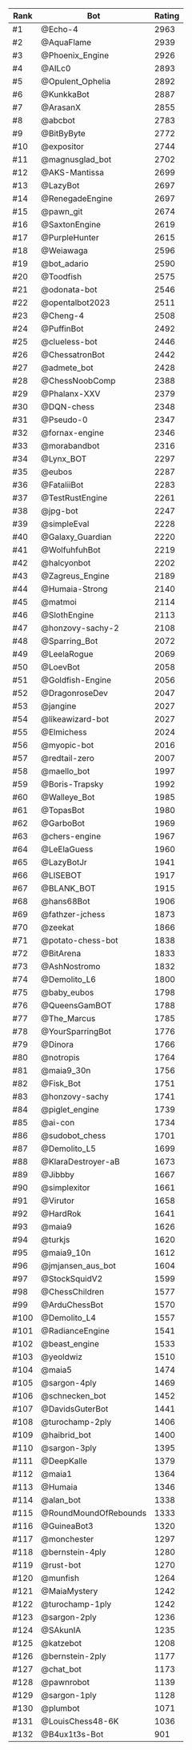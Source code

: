 Rank|Bot|Rating
---|---|---
#1|@Echo-4|2963
#2|@AquaFlame|2939
#3|@Phoenix_Engine|2926
#4|@AILc0|2893
#5|@Opulent_Ophelia|2892
#6|@KunkkaBot|2887
#7|@ArasanX|2855
#8|@abcbot|2783
#9|@BitByByte|2772
#10|@expositor|2744
#11|@magnusglad_bot|2702
#12|@AKS-Mantissa|2699
#13|@LazyBot|2697
#14|@RenegadeEngine|2697
#15|@pawn_git|2674
#16|@SaxtonEngine|2619
#17|@PurpleHunter|2615
#18|@Weiawaga|2596
#19|@bot_adario|2590
#20|@Toodfish|2575
#21|@odonata-bot|2546
#22|@opentalbot2023|2511
#23|@Cheng-4|2508
#24|@PuffinBot|2492
#25|@clueless-bot|2446
#26|@ChessatronBot|2442
#27|@admete_bot|2428
#28|@ChessNoobComp|2388
#29|@Phalanx-XXV|2379
#30|@DQN-chess|2348
#31|@Pseudo-0|2347
#32|@fornax-engine|2346
#33|@morabandbot|2316
#34|@Lynx_BOT|2297
#35|@eubos|2287
#36|@FataliiBot|2283
#37|@TestRustEngine|2261
#38|@jpg-bot|2247
#39|@simpleEval|2228
#40|@Galaxy_Guardian|2220
#41|@WolfuhfuhBot|2219
#42|@halcyonbot|2202
#43|@Zagreus_Engine|2189
#44|@Humaia-Strong|2140
#45|@matmoi|2114
#46|@SlothEngine|2113
#47|@honzovy-sachy-2|2108
#48|@Sparring_Bot|2072
#49|@LeelaRogue|2069
#50|@LoevBot|2058
#51|@Goldfish-Engine|2056
#52|@DragonroseDev|2047
#53|@jangine|2027
#54|@likeawizard-bot|2027
#55|@Elmichess|2024
#56|@myopic-bot|2016
#57|@redtail-zero|2007
#58|@maello_bot|1997
#59|@Boris-Trapsky|1992
#60|@Walleye_Bot|1985
#61|@TopasBot|1980
#62|@GarboBot|1969
#63|@chers-engine|1967
#64|@LeElaGuess|1960
#65|@LazyBotJr|1941
#66|@LISEBOT|1917
#67|@BLANK_BOT|1915
#68|@hans68Bot|1906
#69|@fathzer-jchess|1873
#70|@zeekat|1866
#71|@potato-chess-bot|1838
#72|@BitArena|1833
#73|@AshNostromo|1832
#74|@Demolito_L6|1800
#75|@baby_eubos|1798
#76|@QueensGamBOT|1788
#77|@The_Marcus|1785
#78|@YourSparringBot|1776
#79|@Dinora|1766
#80|@notropis|1764
#81|@maia9_30n|1756
#82|@Fisk_Bot|1751
#83|@honzovy-sachy|1741
#84|@piglet_engine|1739
#85|@ai-con|1734
#86|@sudobot_chess|1701
#87|@Demolito_L5|1699
#88|@KlaraDestroyer-aB|1673
#89|@Jibbby|1667
#90|@simplexitor|1661
#91|@Virutor|1658
#92|@HardRok|1641
#93|@maia9|1626
#94|@turkjs|1620
#95|@maia9_10n|1612
#96|@jmjansen_aus_bot|1604
#97|@StockSquidV2|1599
#98|@ChessChildren|1577
#99|@ArduChessBot|1570
#100|@Demolito_L4|1557
#101|@RadianceEngine|1541
#102|@beast_engine|1533
#103|@yeoldwiz|1510
#104|@maia5|1474
#105|@sargon-4ply|1469
#106|@schnecken_bot|1452
#107|@DavidsGuterBot|1441
#108|@turochamp-2ply|1406
#109|@haibrid_bot|1400
#110|@sargon-3ply|1395
#111|@DeepKalle|1379
#112|@maia1|1364
#113|@Humaia|1346
#114|@alan_bot|1338
#115|@RoundMoundOfRebounds|1333
#116|@GuineaBot3|1320
#117|@monchester|1297
#118|@bernstein-4ply|1280
#119|@rust-bot|1270
#120|@munfish|1264
#121|@MaiaMystery|1242
#122|@turochamp-1ply|1242
#123|@sargon-2ply|1236
#124|@SAkunIA|1235
#125|@katzebot|1208
#126|@bernstein-2ply|1177
#127|@chat_bot|1173
#128|@pawnrobot|1139
#129|@sargon-1ply|1128
#130|@plumbot|1071
#131|@LouisChess48-6K|1036
#132|@B4ux1t3s-Bot|901
